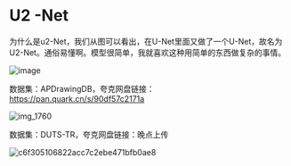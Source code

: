# U2 -Net

为什么是u2-Net，我们从图可以看出，在U-Net里面又做了一个U-Net，故名为U2-Net。通俗易懂啊。模型很简单，我就喜欢这种用简单的东西做复杂的事情。

![image](https://github.com/user-attachments/assets/593f54f9-e4c6-4b6f-a30c-a78352c6b75c)


数据集：APDrawingDB，夸克网盘链接： https://pan.quark.cn/s/90df57c2171a

![img_1760](https://github.com/user-attachments/assets/7536749e-5a7a-45dc-82e0-03808cfae783)

数据集：DUTS-TR，夸克网盘链接：晚点上传   

![c6f305106822acc7c2ebe471bfb0ae8](https://github.com/user-attachments/assets/f0a38d79-2d7c-48e3-abff-a34ad505b749)
